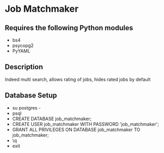 Job Matchmaker
=======

## Requires the following Python modules

 * bs4
 * psycopg2
 * PyYAML

## Description

Indeed multi search, allows rating of jobs, hides rated jobs by default

## Database Setup

 * su postgres -
 * psql
 * CREATE DATABASE job_matchmaker;
 * CREATE USER job_matchmaker WITH PASSWORD 'job_matchmaker';
 * GRANT ALL PRIVILEGES ON DATABASE job_matchmaker TO job_matchmaker;
 * \q
 * exit



